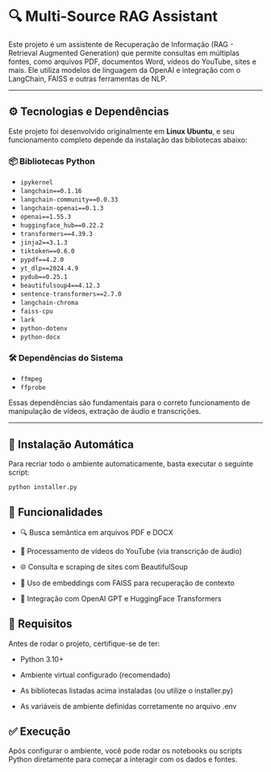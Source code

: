 # 🔍 Multi-Source RAG Assistant

Este projeto é um assistente de Recuperação de Informação (RAG - Retrieval Augmented Generation) que permite consultas em múltiplas fontes, como arquivos PDF, documentos Word, vídeos do YouTube, sites e mais. Ele utiliza modelos de linguagem da OpenAI e integração com o LangChain, FAISS e outras ferramentas de NLP.

---

## ⚙️ Tecnologias e Dependências

Este projeto foi desenvolvido originalmente em **Linux Ubuntu**, e seu funcionamento completo depende da instalação das bibliotecas abaixo:

### 📦 Bibliotecas Python

- `ipykernel`
- `langchain==0.1.16`
- `langchain-community==0.0.33`
- `langchain-openai==0.1.3`
- `openai==1.55.3`
- `huggingface_hub==0.22.2`
- `transformers==4.39.3`
- `jinja2==3.1.3`
- `tiktoken==0.6.0`
- `pypdf==4.2.0`
- `yt_dlp==2024.4.9`
- `pydub==0.25.1`
- `beautifulsoup4==4.12.3`
- `sentence-transformers==2.7.0`
- `langchain-chroma`
- `faiss-cpu`
- `lark`
- `python-dotenv`
- `python-docx`

### 🛠️ Dependências do Sistema

- `ffmpeg`  
- `ffprobe`

Essas dependências são fundamentais para o correto funcionamento de manipulação de vídeos, extração de áudio e transcrições.

---

## 🚀 Instalação Automática

Para recriar todo o ambiente automaticamente, basta executar o seguinte script:

```bash
python installer.py
```

## 📁 Funcionalidades

 - 🔍 Busca semântica em arquivos PDF e DOCX

 - 🎥 Processamento de vídeos do YouTube (via transcrição de áudio)

 - 🌐 Consulta e scraping de sites com BeautifulSoup

 - 🧠 Uso de embeddings com FAISS para recuperação de contexto

 - 🤖 Integração com OpenAI GPT e HuggingFace Transformers


## 🧪 Requisitos

 Antes de rodar o projeto, certifique-se de ter:

 - Python 3.10+

 - Ambiente virtual configurado (recomendado)

 - As bibliotecas listadas acima instaladas (ou utilize o installer.py)

 - As variáveis de ambiente definidas corretamente no arquivo .env

## ✅ Execução

Após configurar o ambiente, você pode rodar os notebooks ou scripts Python diretamente para começar a interagir com os dados e fontes.
